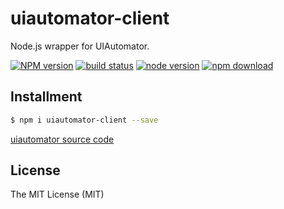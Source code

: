 # uiautomator-client

Node.js wrapper for UIAutomator.

[![NPM version][npm-image]][npm-url]
[![build status][travis-image]][travis-url]
[![node version][node-image]][node-url]
[![npm download][download-image]][download-url]

[npm-image]: https://img.shields.io/npm/v/uiautomator-client.svg?style=flat-square
[npm-url]: https://npmjs.org/package/uiautomator-client
[travis-image]: https://img.shields.io/travis/macacajs/uiautomator-client.svg?style=flat-square
[travis-url]: https://travis-ci.org/macacajs/uiautomator-client
[node-image]: https://img.shields.io/badge/node.js-%3E=_0.10-green.svg?style=flat-square
[node-url]: http://nodejs.org/download/
[download-image]: https://img.shields.io/npm/dm/uiautomator-client.svg?style=flat-square
[download-url]: https://npmjs.org/package/uiautomator-client

## Installment

``` bash
$ npm i uiautomator-client --save
```

[uiautomator source code](https://android.googlesource.com/platform/frameworks/testing/+/master/uiautomator/)

## License

The MIT License (MIT)

